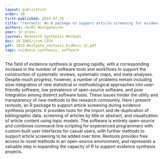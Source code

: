 ```yaml
---
layout: publication
order: 39
first-published: 2019-07-29
title: "revtools: An R package to support article screening for evidence synthesis."
authors: <b>MJ Westgate</b>
year: In press
journal: Research Synthesis Methods
doi: 10.1002/jrsm.1374
pdf: 2019_Westgate_revtools_bioRxiv_v2.pdf
tags: evidence_synthesis, software
---
```

The field of evidence synthesis is growing rapidly, with a corresponding increase in the number of software tools and workflows to support the construction of systematic reviews, systematic maps, and meta-analyses. Despite much progress, however, a number of problems remain including slow integration of new statistical or methodological approaches into user-friendly software, low prevalence of open-source software, and poor integration among distinct software tools. These issues hinder the utility and transparency of new methods to the research community. Here I present revtools, an R package to support article screening during evidence synthesis projects. It provides tools for the import and de-duplication of bibliographic data, screening of articles by title or abstract, and visualization of article content using topic models. The software is entirely open-source and combines command-line scripting for experienced programmers with custom-built user interfaces for casual users, with further methods to support article screening to be added over time. Revtools provides free access to novel methods in an open-source environment, and represents a valuable step in expanding the capacity of R to support evidence synthesis projects.